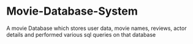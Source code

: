 # Movie-Database-System
A movie Database which stores user data, movie names, reviews, actor details and performed various sql queries on that database
